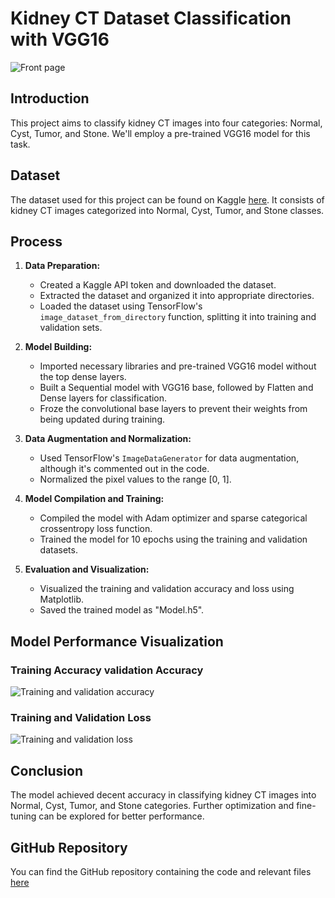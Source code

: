 # Kidney CT Dataset Classification with VGG16

![Front page](https://github.com/nahidkawsar/Performance-Visualization-of-VGG16-based-Model-for-CT-Kidney-Dataset/assets/149723828/7d57fa8f-8fce-4679-9cbe-934dd61053d1)


## Introduction
This project aims to classify kidney CT images into four categories: Normal, Cyst, Tumor, and Stone. We'll employ a pre-trained VGG16 model for this task.

## Dataset
The dataset used for this project can be found on Kaggle [here](https://www.kaggle.com/datasets/nazmul0087/ct-kidney-dataset-normal-cyst-tumor-and-stone). It consists of kidney CT images categorized into Normal, Cyst, Tumor, and Stone classes.

## Process
1. **Data Preparation:**
   - Created a Kaggle API token and downloaded the dataset.
   - Extracted the dataset and organized it into appropriate directories.
   - Loaded the dataset using TensorFlow's `image_dataset_from_directory` function, splitting it into training and validation sets.

2. **Model Building:**
   - Imported necessary libraries and pre-trained VGG16 model without the top dense layers.
   - Built a Sequential model with VGG16 base, followed by Flatten and Dense layers for classification.
   - Froze the convolutional base layers to prevent their weights from being updated during training.

3. **Data Augmentation and Normalization:**
   - Used TensorFlow's `ImageDataGenerator` for data augmentation, although it's commented out in the code.
   - Normalized the pixel values to the range [0, 1].

4. **Model Compilation and Training:**
   - Compiled the model with Adam optimizer and sparse categorical crossentropy loss function.
   - Trained the model for 10 epochs using the training and validation datasets.

5. **Evaluation and Visualization:**
   - Visualized the training and validation accuracy and loss using Matplotlib.
   - Saved the trained model as "Model.h5".

## Model Performance Visualization

### Training Accuracy validation Accuracy

![Training and validation accuracy](https://github.com/nahidkawsar/Performance-Visualization-of-VGG16-based-Model-for-CT-Kidney-Dataset/assets/149723828/af0dbd6f-d7ff-4ad2-bb03-14535723745a)

### Training and Validation Loss

![Training and validation loss](https://github.com/nahidkawsar/Performance-Visualization-of-VGG16-based-Model-for-CT-Kidney-Dataset/assets/149723828/d18657bd-0105-49ec-ab4b-e19ffbd66bdb)

## Conclusion
The model achieved decent accuracy in classifying kidney CT images into Normal, Cyst, Tumor, and Stone categories. Further optimization and fine-tuning can be explored for better performance. 

## GitHub Repository
You can find the GitHub repository containing the code and relevant files [here](https://github.com/nahidkawsar/Performance-Visualization-of-VGG16-based-Model-for-CT-Kidney-Dataset/blob/main/Performance_Visualization_of_VGG16_based_Model_for_CT_Kidney_Dataset.ipynb.)



